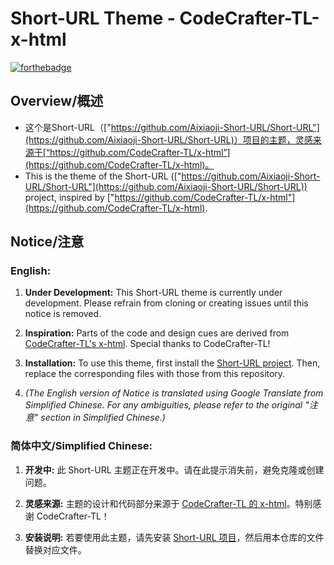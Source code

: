 # Short-URL Theme - CodeCrafter-TL-x-html
[![forthebadge](https://forthebadge.com/images/featured/featured-uses-html.svg)](https://forthebadge.com)

## Overview/概述

- 这个是Short-URL（["https://github.com/Aixiaoji-Short-URL/Short-URL"](https://github.com/Aixiaoji-Short-URL/Short-URL)）项目的主题，灵感来源于[“https://github.com/CodeCrafter-TL/x-html”](https://github.com/CodeCrafter-TL/x-html)。
- This is the theme of the Short-URL (["https://github.com/Aixiaoji-Short-URL/Short-URL"](https://github.com/Aixiaoji-Short-URL/Short-URL)) project, inspired by ["https://github.com/CodeCrafter-TL/x-html"](https://github.com/CodeCrafter-TL/x-html).

## Notice/注意
### English:

1. **Under Development:** This Short-URL theme is currently under development. Please refrain from cloning or creating issues until this notice is removed.

2. **Inspiration:** Parts of the code and design cues are derived from [CodeCrafter-TL's x-html](https://github.com/CodeCrafter-TL/x-html). Special thanks to CodeCrafter-TL!

3. **Installation:** To use this theme, first install the [Short-URL project](https://github.com/Aixiaoji-Short-URL/Short-URL). Then, replace the corresponding files with those from this repository.

4. *(The English version of Notice is translated using Google Translate from Simplified Chinese. For any ambiguities, please refer to the original "注意" section in Simplified Chinese.)*

### 简体中文/Simplified Chinese:

1. **开发中:** 此 Short-URL 主题正在开发中。请在此提示消失前，避免克隆或创建问题。

2. **灵感来源:** 主题的设计和代码部分来源于 [CodeCrafter-TL 的 x-html](https://github.com/CodeCrafter-TL/x-html)。特别感谢 CodeCrafter-TL！

3. **安装说明:** 若要使用此主题，请先安装 [Short-URL 项目](https://github.com/Aixiaoji-Short-URL/Short-URL)，然后用本仓库的文件替换对应文件。

